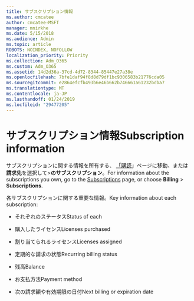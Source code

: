 ```yaml
---
title: サブスクリプション情報
ms.author: cmcatee
author: cmcatee-MSFT
manager: mnirkhe
ms.date: 5/15/2018
ms.audience: Admin
ms.topic: article
ROBOTS: NOINDEX, NOFOLLOW
localization_priority: Priority
ms.collection: Adm_O365
ms.custom: Adm_O365
ms.assetid: 14d2d36a-37cd-4d72-8344-85447e27a38e
ms.openlocfilehash: 7bfe1daf94f8d8d79df1bc9306583b21776cda05
ms.sourcegitcommit: e2864efcfb493b6e46b662b746661a61232bdba7
ms.translationtype: MT
ms.contentlocale: ja-JP
ms.lasthandoff: 01/24/2019
ms.locfileid: "29477205"
---
```

# <a name="subscription-information"></a><span data-ttu-id="24ccc-102">サブスクリプション情報</span><span class="sxs-lookup"><span data-stu-id="24ccc-102">Subscription information</span></span>

<span data-ttu-id="24ccc-103">サブスクリプションに関する情報を所有する、 [「購読](https://go.microsoft.com/fwlink/p/?linkid=842054)」ページに移動、または**請求先**を選択して\>**のサブスクリプション**。</span><span class="sxs-lookup"><span data-stu-id="24ccc-103">For information about the subscriptions you own, go to the [Subscriptions](https://go.microsoft.com/fwlink/p/?linkid=842054) page, or choose **Billing** \> **Subscriptions**.</span></span>
  
<span data-ttu-id="24ccc-104">各サブスクリプションに関する重要な情報。</span><span class="sxs-lookup"><span data-stu-id="24ccc-104">Key information about each subscription:</span></span>
  
- <span data-ttu-id="24ccc-105">それぞれのステータス</span><span class="sxs-lookup"><span data-stu-id="24ccc-105">Status of each</span></span>
    
- <span data-ttu-id="24ccc-106">購入したライセンス</span><span class="sxs-lookup"><span data-stu-id="24ccc-106">Licenses purchased</span></span>
    
- <span data-ttu-id="24ccc-107">割り当てられるライセンス</span><span class="sxs-lookup"><span data-stu-id="24ccc-107">Licenses assigned</span></span>
    
- <span data-ttu-id="24ccc-108">定期的な請求の状態</span><span class="sxs-lookup"><span data-stu-id="24ccc-108">Recurring billing status</span></span>
    
- <span data-ttu-id="24ccc-109">残高</span><span class="sxs-lookup"><span data-stu-id="24ccc-109">Balance</span></span>
    
- <span data-ttu-id="24ccc-110">お支払方法</span><span class="sxs-lookup"><span data-stu-id="24ccc-110">Payment method</span></span>
    
- <span data-ttu-id="24ccc-111">次の請求額や有効期限の日付</span><span class="sxs-lookup"><span data-stu-id="24ccc-111">Next billing or expiration date</span></span>
    

